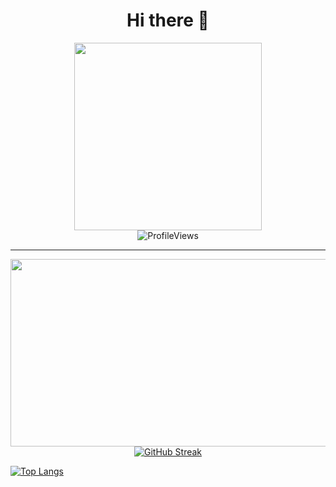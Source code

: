 <!--
**ADXTV/ADXTV** is a ✨ _special_ ✨ repository because its `README.md` (this file) appears on your GitHub profile.

Here are some ideas to get you started:

- 🔭 I’m currently working on ...
- 🌱 I’m currently learning ...
- 👯 I’m looking to collaborate on ...
- 🤔 I’m looking for help with ...
- 💬 Ask me about ...
- 📫 How to reach me: ...
- 😄 Pronouns: ...
- ⚡ Fun fact: ...
-->
<div id="header" align="center">
  <h1>Hi there 👋</h1>
  <img src="https://media0.giphy.com/media/v1.Y2lkPTc5MGI3NjExaWFlNGZ0dG52czBrOGl5djl0aWMwNWc4MXduYjcwbDBkdjJ5cXZ1OCZlcD12MV9pbnRlcm5hbF9naWZfYnlfaWQmY3Q9Zw/oYQ9HRm5Mo7VXeMNVR/giphy.gif" width="300"/>
</div>
<div align="center">
    <img src="https://komarev.com/ghpvc/?username=ADXTV&style=for-the-badge&color=blue" alt="ProfileViews"/>
</div>

---

<div align="center">
  <img src="https://media.giphy.com/media/dWesBcTLavkZuG35MI/giphy.gif" width="600" height="300"/>
</div>
<div align="center">
  <a href="https://git.io/streak-stats"><img src="https://github-readme-streak-stats.herokuapp.com?user=ADXTV&theme=tokyonight&hide_border=true&border_radius=3.7" alt="GitHub Streak" /></a>
</div>

[![Top Langs](https://github-readme-stats.vercel.app/api/top-langs/?username=ADXTV&layout=compact&theme=vision-friendly-dark)](https://github.com/anuraghazra/github-readme-stats)
